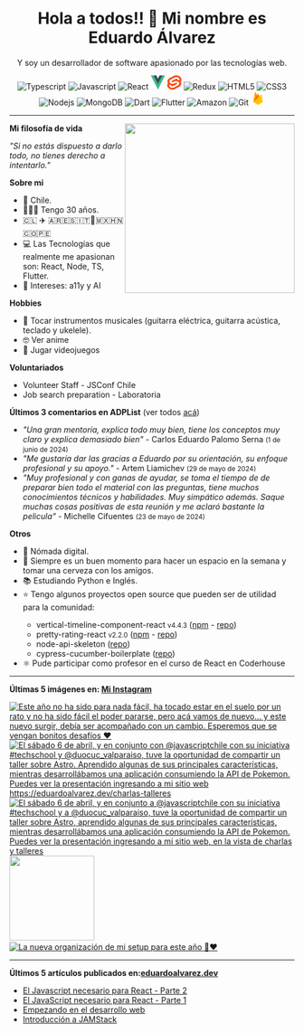 <h1 align="center">Hola a todos!! 👋 Mi nombre es Eduardo Álvarez</h1>
<p align="center">Y soy un desarrollador de software apasionado por las tecnologías web.</p>

<p align="center">
  <img
					src='https://github.com/Proskynete/Proskynete/blob/main/images/icons/ts.png?raw=true'
					alt=Typescript
					width='25'
					height='25'
				/> <img
					src='https://github.com/Proskynete/Proskynete/blob/main/images/icons/js.png?raw=true'
					alt=Javascript
					width='25'
					height='25'
				/> <img
					src='https://github.com/Proskynete/Proskynete/blob/main/images/icons/react.png?raw=true'
					alt=React
					width='25'
					height='25'
				/> <img
					src='https://github.com/Proskynete/Proskynete/blob/main/images/icons/vue.png?raw=true'
					alt=Vue
					width='25'
					height='25'
				/> <img
					src='https://github.com/Proskynete/Proskynete/blob/main/images/icons/svelte.png?raw=true'
					alt=Svelte
					width='25'
					height='25'
				/> <img
					src='https://github.com/Proskynete/Proskynete/blob/main/images/icons/redux.png?raw=true'
					alt=Redux
					width='25'
					height='25'
				/> <img
					src='https://github.com/Proskynete/Proskynete/blob/main/images/icons/html5.png?raw=true'
					alt=HTML5
					width='25'
					height='25'
				/> <img
					src='https://github.com/Proskynete/Proskynete/blob/main/images/icons/css3.png?raw=true'
					alt=CSS3
					width='25'
					height='25'
				/> <img
					src='https://github.com/Proskynete/Proskynete/blob/main/images/icons/node.png?raw=true'
					alt=Nodejs
					width='25'
					height='25'
				/> <img
					src='https://github.com/Proskynete/Proskynete/blob/main/images/icons/mongodb.png?raw=true'
					alt=MongoDB
					width='25'
					height='25'
				/> <img
					src='https://github.com/Proskynete/Proskynete/blob/main/images/icons/dart.png?raw=true'
					alt=Dart
					width='25'
					height='25'
				/> <img
					src='https://github.com/Proskynete/Proskynete/blob/main/images/icons/flutter.png?raw=true'
					alt=Flutter
					width='25'
					height='25'
				/> <img
					src='https://github.com/Proskynete/Proskynete/blob/main/images/icons/aws.png?raw=true'
					alt=Amazon Web Services
					width='25'
					height='25'
				/> <img
					src='https://github.com/Proskynete/Proskynete/blob/main/images/icons/git.png?raw=true'
					alt=Git
					width='25'
					height='25'
				/> <img
					src='https://github.com/Proskynete/Proskynete/blob/main/images/icons/firebase.png?raw=true'
					alt=Firebase
					width='25'
					height='25'
				/>
</p>

---
<img align="right" width="300" height="300" src="https://github.com/Proskynete/Proskynete/blob/main/images/proskynete_without_bg.gif?raw=true" />

<p><strong>Mi filosofía de vida</strong></p>
<p><i>"Si no estás dispuesto a darlo todo, no tienes derecho a intentarlo."</i></p>

<p><strong>Sobre mi</strong></p>
<ul>
  <li>📍 Chile.</li>
  <li>👨🏼‍💻 Tengo 30 años.</li>
  <li>🇨🇱 ✈️ 🇦🇷🇪🇸🇮🇹🗿🇲🇽🇭🇳🇨🇴🇵🇪</li>
  <li>💻 Las Tecnologías que realmente me apasionan son: React, Node, TS, Flutter.</li>
  <li>🧐 Intereses: a11y y AI</li>
</ul>

<p><strong>Hobbies</strong></p>
<ul>
  <li>🎼  Tocar instrumentos musicales (guitarra eléctrica, guitarra acústica, teclado y ukelele).</li>
  <li>🤓  Ver anime</li>
  <li>👾  Jugar videojuegos</li>
</ul>


<p><strong>Voluntariados</strong></p>
<ul>
  <li>Volunteer Staff - JSConf Chile</li>
  <li>Job search preparation - Laboratoria</li>
</ul>

<p><strong>Últimos 3 comentarios en ADPList</strong> (ver todos <a href="https://adplist.org/widgets/reviews?src=eduardo-alvarez" target='_blank'>acá</a>)</p>
<ul>
  <li><i>"Una gran mentoría, explica todo muy bien, tiene los conceptos muy claro y explica demasiado bien"</i> - Carlos Eduardo Palomo Serna <small>(1 de junio de 2024)</small></li>
<li><i>"Me gustaría dar las gracias a Eduardo por su orientación, su enfoque profesional y su apoyo."</i> - Artem Liamichev <small>(29 de mayo de 2024)</small></li>
<li><i>"Muy profesional y con ganas de ayudar, se toma el tiempo de de preparar bien todo el material con las preguntas, tiene muchos conocimientos técnicos y habilidades. Muy simpático además. Saque muchas cosas positivas de esta reunión y me aclaró bastante la pelicula"</i> - Michelle Cifuentes <small>(23 de mayo de 2024)</small></li>
</ul>



<p><strong>Otros</strong></p>
<ul>
  <li>🧳 Nómada digital.</li>
  <li>🍺 Siempre es un buen momento para hacer un espacio en la semana y tomar una cerveza con los amigos.</li>
  <li>📚 Estudiando Python e Inglés.</li>
  <li>⭐ Tengo algunos proyectos open source que pueden ser de utilidad para la comunidad:</li>
    <ul>
      <li>vertical-timeline-component-react <small>v4.4.3</small> (<a href="https://www.npmjs.com/package/vertical-timeline-component-react" target="_blank">npm</a> - <a href="https://github.com/Proskynete/vertical-timeline-component-react" target="_blank">repo</a>)</li>
      <li>pretty-rating-react <small>v2.2.0</small> (<a href="https://www.npmjs.com/package/pretty-rating-react" target="_blank">npm</a> - <a href="https://github.com/Proskynete/pretty-rating-react" target="_blank">repo</a>)</li>
      <li>node-api-skeleton (<a href="https://github.com/Proskynete/node-api-skeleton" target="_blank">repo</a>)</li>
      <li>cypress-cucumber-boilerplate (<a href="https://github.com/Proskynete/cypress-cucumber-boilerplate" target="_blank">repo</a>)</li>
    </ul>
  </li>
  <li>⚛️ Pude participar como profesor en el curso de React en Coderhouse</li>
</ul>

---

<p align="left">
  <strong>
    Últimas 5 imágenes en: <a href="https://instagram.com/eduardo_alvarez.dev" target='_blank'>Mi Instagram</a>
  </strong>
</p>

<a href='https://instagram.com/p/C-ZBiWAgJ5s' target='_blank'>
				<img
					src='https://instagram.fdub3-2.fna.fbcdn.net/v/t51.29350-15/454284637_2211453355886743_1507808198217161850_n.jpg?stp=c0.180.1440.1440a_dst-jpg_e35_s640x640_sh0.08&_nc_ht=instagram.fdub3-2.fna.fbcdn.net&_nc_cat=107&_nc_ohc=DUYxbyItUHYQ7kNvgEqcNpG&_nc_gid=499630e3cf5243969d5d06c44c180651&edm=APU89FABAAAA&ccb=7-5&ig_cache_key=MzQyOTc3OTMzODU5NjMxMTI3MA%3D%3D.3.c-ccb7-5&oh=00_AYCJrt43f_SZnUoqfXn6xT40pUVOM8SCGQ79-Tk59zbWsQ&oe=66E0A09D&_nc_sid=bc0c2c'
					alt='Este año no ha sido para nada fácil, ha tocado estar en el suelo por un rato y no ha sido fácil el poder pararse, pero acá vamos de nuevo… y este nuevo surgir, debía ser acompañado con un cambio. Esperemos que se vengan bonitos desafíos ❤️'
					width='150'
					height='150'
				/>
    </a><a href='https://instagram.com/p/C5ys60PpbWU' target='_blank'>
				<img
					src='https://instagram.fdub3-2.fna.fbcdn.net/v/t51.29350-15/438754256_7249821605071420_8478687047672465221_n.jpg?stp=dst-jpg_e35_s640x640_sh0.08&_nc_ht=instagram.fdub3-2.fna.fbcdn.net&_nc_cat=104&_nc_ohc=K3SqdwHuQQwQ7kNvgF7RuKo&edm=APU89FABAAAA&ccb=7-5&ig_cache_key=MzM0NjkzNTAxODkzMDA3MDUxMg%3D%3D.3-ccb7-5&oh=00_AYBshDyEGLnlskvHQAD9FKuW781p2S7FS-v8O3fll7prMw&oe=66E07DDC&_nc_sid=bc0c2c'
					alt='El sábado 6 de abril, y en conjunto con @javascriptchile con su iniciativa #techschool y @duocuc_valparaiso, tuve la oportunidad de compartir un taller sobre Astro. Aprendido algunas de sus principales características, mientras desarrollábamos una aplicación consumiendo la API de Pokemon.  Puedes ver la presentación ingresando a mi sitio web https://eduardoalvarez.dev/charlas-talleres'
					width='150'
					height='150'
				/>
    </a><a href='https://instagram.com/p/C5yrrizp3-T' target='_blank'>
				<img
					src='https://instagram.fdub3-2.fna.fbcdn.net/v/t51.29350-15/438622031_732408608963625_5968600723231326392_n.jpg?stp=c0.280.720.720a_dst-jpg_e15_s640x640&_nc_ht=instagram.fdub3-2.fna.fbcdn.net&_nc_cat=109&_nc_ohc=nM40_JZlkrkQ7kNvgHfCDKW&_nc_gid=499630e3cf5243969d5d06c44c180651&edm=APU89FABAAAA&ccb=7-5&oh=00_AYALUM_1EkOKPpDsJOKN8EmshjVOW464CxfsiTISDULwow&oe=66E09DFE&_nc_sid=bc0c2c'
					alt='El sábado 6 de abril, y en conjunto a @javascriptchile con su iniciativa #techschool y a @duocuc_valparaiso, tuve la oportunidad de compartir un taller sobre Astro, aprendido algunas de sus principales características, mientras desarrollábamos una aplicación consumiendo la API de Pokemon.  Puedes ver la presentación ingresando a mi sitio web, en la vista de charlas y talleres'
					width='150'
					height='150'
				/>
    </a><a href='https://instagram.com/p/C5aNo2CMqrH' target='_blank'>
				<img
					src='https://instagram.fdub3-2.fna.fbcdn.net/v/t51.29350-15/436772821_268275739686920_5366680716401594054_n.jpg?stp=dst-jpg_e15_s640x640&_nc_ht=instagram.fdub3-2.fna.fbcdn.net&_nc_cat=108&_nc_ohc=VgiyBRGF7VEQ7kNvgFVZ9K0&_nc_gid=499630e3cf5243969d5d06c44c180651&edm=APU89FABAAAA&ccb=7-5&oh=00_AYB52SBcRS-UQ4zW9SyWVe95DBOPmQvUV6wKk_zwf8tFUQ&oe=66E098D6&_nc_sid=bc0c2c'
					alt=''
					width='150'
					height='150'
				/>
    </a><a href='https://instagram.com/p/C4jFsJAga61' target='_blank'>
				<img
					src='https://instagram.fdub3-2.fna.fbcdn.net/v/t39.30808-6/433096135_18420451327058371_8085307193828185018_n.jpg?stp=c0.180.1440.1440a_dst-jpg_e35_s640x640_sh0.08&_nc_ht=instagram.fdub3-2.fna.fbcdn.net&_nc_cat=107&_nc_ohc=hWyRtOYmaKAQ7kNvgG8W_3L&_nc_gid=499630e3cf5243969d5d06c44c180651&edm=APU89FAAAAAA&ccb=7-5&ig_cache_key=MzMyNDUyNTk2OTgwMDE3OTYyMw%3D%3D.3.c-ccb7-5&oh=00_AYBKfGmjW7Fpudv4fIg5ou1zAfxHVCCXD2IlKnneHCdooQ&oe=66E0A691&_nc_sid=bc0c2c'
					alt='La nueva organización de mi setup para este año 🫢❤️'
					width='150'
					height='150'
				/>
    </a>

---

<p align="left">
  <strong>
    Últimos 5 artículos publicados en:<a href="https://eduardoalvarez.dev" target='_blank'>eduardoalvarez.dev</a>
  </strong>
</p>

- [El Javascript necesario para React - Parte 2](https://eduardoalvarez.dev/articulos/el-javascript-necesario-para-react-parte-2)
- [El JavaScript necesario para React - Parte 1](https://eduardoalvarez.dev/articulos/el-javascript-necesario-para-react-parte-1)
- [Empezando en el desarrollo web](https://eduardoalvarez.dev/articulos/empezando-en-el-desarrollo-web)
- [Introducción a JAMStack](https://eduardoalvarez.dev/articulos/introduccion-a-jamstack)